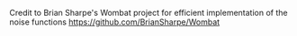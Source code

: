 Credit to Brian Sharpe's Wombat project for efficient implementation of the noise functions https://github.com/BrianSharpe/Wombat
